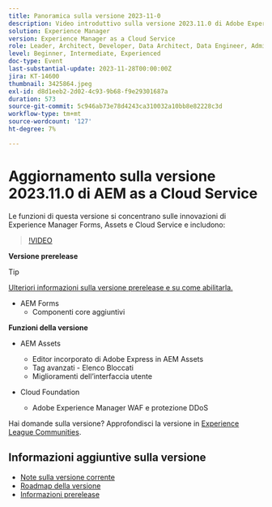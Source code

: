 ```yaml
---
title: Panoramica sulla versione 2023-11-0
description: Video introduttivo sulla versione 2023.11.0 di Adobe Experience Manager as a Cloud Service, le funzioni di questa versione si concentrano su Experience Manager Forms, Assets e Cloud Service
solution: Experience Manager
version: Experience Manager as a Cloud Service
role: Leader, Architect, Developer, Data Architect, Data Engineer, Admin, User
level: Beginner, Intermediate, Experienced
doc-type: Event
last-substantial-update: 2023-11-28T00:00:00Z
jira: KT-14600
thumbnail: 3425864.jpeg
exl-id: d8d1eeb2-2d02-4c93-9b68-f9e29301687a
duration: 573
source-git-commit: 5c946ab73e78d4243ca310032a10bb8e82228c3d
workflow-type: tm+mt
source-wordcount: '127'
ht-degree: 7%

---
```


# Aggiornamento sulla versione 2023.11.0 di AEM as a Cloud Service

Le funzioni di questa versione si concentrano sulle innovazioni di Experience Manager Forms, Assets e Cloud Service e includono:

>[!VIDEO](https://video.tv.adobe.com/v/3425864/?learn=on)

**Versione prerelease**

>[!TIP]
>
>[Ulteriori informazioni sulla versione prerelease e su come abilitarla.](https://experienceleague.adobe.com/docs/experience-manager-cloud-service/content/release-notes/prerelease.html?lang=it)

* AEM Forms
   * Componenti core aggiuntivi

**Funzioni della versione**

* AEM Assets
   * Editor incorporato di Adobe Express in AEM Assets
   * Tag avanzati - Elenco Bloccati
   * Miglioramenti dell’interfaccia utente

* Cloud Foundation
   * Adobe Experience Manager WAF e protezione DDoS

Hai domande sulla versione?  Approfondisci la versione in [Experience League Communities](https://adobe.ly/3uBHk1D).

## Informazioni aggiuntive sulla versione

* [Note sulla versione corrente](https://experienceleague.adobe.com/docs/experience-manager-cloud-service/content/release-notes/home.html?lang=it)
* [Roadmap della versione](https://experienceleague.adobe.com/docs/experience-manager-release-information/aem-release-updates/update-releases-roadmap.html?lang=it)
* [Informazioni prerelease](https://experienceleague.adobe.com/docs/experience-manager-cloud-service/content/release-notes/prerelease.html?lang=it)
